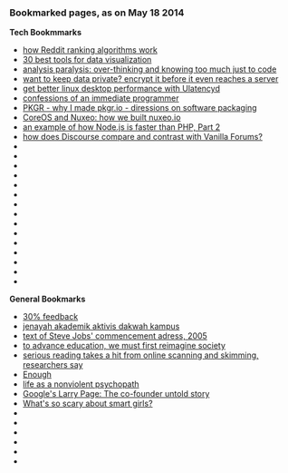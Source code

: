 ### Bookmarked pages, as on May 18 2014

**Tech Bookmmarks**

* [how Reddit ranking algorithms work](http://amix.dk/blog/post/19588)
* [30 best tools for data visualization](http://codegeekz.com/30-best-tools-for-data-visualization/)
* [analysis paralysis: over-thinking and knowing too much just to code](http://www.hanselman.com/blog/AnalysisParalysisOverthinkingAndKnowingTooMuchToJustCODE.aspx)
* [want to keep data private? encrypt it before it even reaches a server](http://motherboard.vice.com/read/want-to-keep-data-private-encrypt-it-before-it-even-reaches-a-server)
* [get better linux desktop performance with Ulatencyd](http://www.webupd8.org/2014/04/get-better-linux-desktop-performance.html)
* [confessions of an immediate programmer](http://www.michaelbromley.co.uk/blog/65/confessions-of-an-intermediate-programmer)
* [PKGR - why I made pkgr.io - diressions on software packaging](http://blog.pkgr.io/post/81988994454/why-i-made-pkgr-io-digressions-on-software-packaging)
* [CoreOS and Nuxeo: how we built nuxeo.io](http://www.nuxeo.com/blog/development/2014/04/coreos-nuxeo-build-nuxeoio/)
* [an example of how Node.js is faster than PHP, Part 2](http://www.appdynamics.com/blog/nodejs/example-node-js-faster-php-part-2/)
* [how does Discourse compare and contrast with Vanilla Forums?](https://meta.discourse.org/t/how-does-discourse-compare-and-contrast-with-vanilla-forums/1701)
* []()
* []()
* []()
* []()
* []()
* []()
* []()
* []()
* []()
* []()
* []()
* []()
* []()
* []()
* []()

**General Bookmarks**

* [30% feedback](http://blog.42floors.com/thirty-percent-feedback/)
* [jenayah akademik aktivis dakwah kampus](http://saifulislam.com/2014/03/jenayah-akademik-aktivis-dakwah-kampus/)
* [text of Steve Jobs' commencement adress, 2005](http://news.stanford.edu/news/2005/june15/jobs-061505.html)
* [to advance education, we must first reimagine society](http://blogs.kqed.org/mindshift/2014/04/to-advance-education-we-must-first-reimagine-society/)
* [serious reading takes a hit from online scanning and skimming, researchers say](http://www.washingtonpost.com/local/serious-reading-takes-a-hit-from-online-scanning-and-skimming-researchers-say/2014/04/06/088028d2-b5d2-11e3-b899-20667de76985_story.html)
* [Enough](http://nathanbarry.com/enough/)
* [life as a nonviolent psychopath](http://www.theatlantic.com/health/print/2014/01/life-as-a-nonviolent-psychopath/282271/)
* [Google's Larry Page: The co-founder untold story](http://www.slate.com/blogs/business_insider/2014/04/25/google_s_larry_page_the_co_founder_s_untold_story.html)
* [What's so scary about smart girls?](http://www.nytimes.com/2014/05/11/opinion/sunday/kristof-whats-so-scary-about-smart-girls.html)
* []()
* []()
* []()
* []()
* []()
* []()
